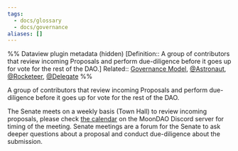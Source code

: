 ```yaml
---
tags:
  - docs/glossary
  - docs/governance
aliases: []
---
```

%% Dataview plugin metadata (hidden)
[Definition:: A group of contributors that review incoming Proposals and perform due-diligence before it goes up for vote for the rest of the DAO.]
Related:: [Governance Model](Governance%20Model.md), [@Astronaut](@Astronaut.md), [@Rocketeer](@Rocketeer.md), [@Delegate](@Delegate.md)
%%

A group of contributors that review incoming Proposals and perform due-diligence before it goes up for vote for the rest of the DAO.

The Senate meets on a weekly basis (Town Hall) to review incoming proposals, please check [the calendar](https://discord.com/channels/914720248140279868/923068372428660736) on the MoonDAO Discord server for timing of the meeting. Senate meetings are a forum for the Senate to ask deeper questions about a proposal and conduct due-diligence about the submission.